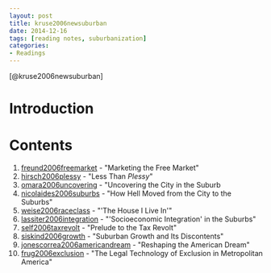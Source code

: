 ```yaml
---
layout: post
title: kruse2006newsuburban
date: 2014-12-16
tags: [reading notes, suburbanization]
categories:
- Readings
---
```


[@kruse2006newsuburban]

Introduction
============



Contents
========

1. [freund2006freemarket]() - "Marketing the Free Market"
2. [hirsch2006plessy]() - "Less Than *Plessy*"
3. [omara2006uncovering]() - "Uncovering the City in the Suburb
4. [nicolaides2006suburbs]() - "How Hell Moved from the City to the Suburbs"
5. [weise2006raceclass]() - "'The House I Live In'"
6. [lassiter2006integration]() - "'Socioeconomic Integration' in the Suburbs"
7. [self2006taxrevolt]() - "Prelude to the Tax Revolt"
8. [siskind2006growth]() - "Suburban Growth and Its Discontents"
9. [jonescorrea2006americandream]() - "Reshaping the American Dream"
10. [frug2006exclusion]() - "The Legal Technology of Exclusion in Metropolitan America"
